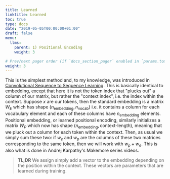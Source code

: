 ```yaml
---
title: Learned
linktitle: Learned
toc: true
type: docs
date: "2019-05-05T00:00:00+01:00"
draft: false
menu:
  llms:
    parent: 1) Positional Encoding
    weight: 3

# Prev/next pager order (if `docs_section_pager` enabled in `params.toml`)
weight: 3
---
```

This is the simplest method and, to my knowledge, was introduced in [Convolutional Sequence to Sequence Learning](https://arxiv.org/pdf/1705.03122). This is basically identical to embedding, except that here it is not the token index that "plucks out" a column of our matrix, but rather the "context index", i.e. the index within the context. Suppose $x$ are our tokens, then the standard embedding is a matrix $W_E$ which has shape $(n_{\text{embedding}}, n_{\text{vocab}})$ i.e. it contains a column for each vocabulary element and each of these columns have $n_{\text{embedding}}$ elements. Positional embedding, or learned positional encoding, similarly initializes a matrix $W_P$ which now has shape $(n_{\text{embedding}}, \text{context-length})$, meaning that we pluck out a column for each token within the context. Then, as usual we simply sum these two: if $w_{e}$ and $w_{p}$ are the columns of these two matrices corresponding to the same token, then we will work with $w_p + w_e$. This is also what is done in Andrej Karpathy's Makemore series videos.

> **TL;DR** We assign simply add a vector to the embedding depending on the position within the context. These vectors are parameters that are learned during training.
